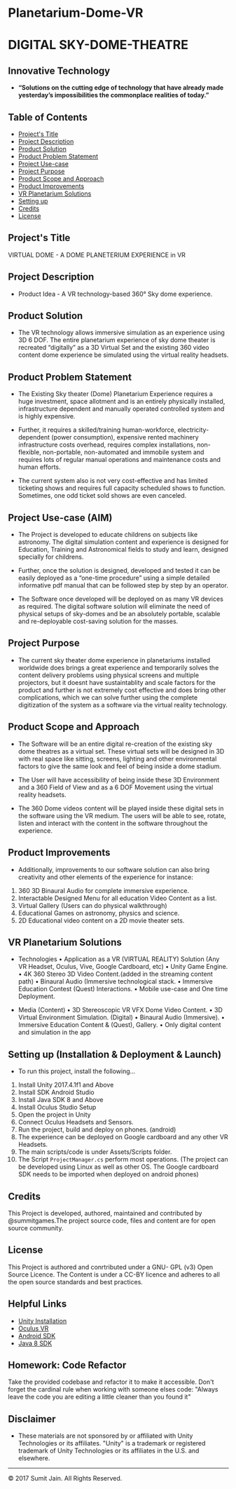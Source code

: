 # Planetarium-Dome-VR

# DIGITAL SKY-DOME-THEATRE

## Innovative Technology

* **“Solutions on the cutting edge of technology that have already made yesterday’s impossibilities the commonplace realities of today.”**

## Table of Contents
* [Project's Title](#project's-title)
* [Project Description](#project-description)
* [Product Solution](#product-solution)
* [Product Problem Statement](#product-problem-statement)
* [Project Use-case](#project-use-case)
* [Project Purpose](#project-purpose)
* [Product Scope and Approach](#product-scope-and-approach)
* [Product Improvements](#product-improvements)
* [VR Planetarium Solutions](#vr-planetarium-solutions)
* [Setting up](#setting-up)
* [Credits](#credits)
* [License](#licence)

## Project's Title

VIRTUAL DOME - A DOME PLANETERIUM EXPERIENCE in VR

## Project Description

- Product Idea - A VR technology-based 360° Sky dome experience. 

## Product Solution

- The VR technology allows immersive simulation as an experience using 3D 6 DOF. The entire planetarium experience of sky dome theater is recreated “digitally” as a 3D Virtual Set and the existing 360 video content dome experience be simulated using the virtual reality headsets.

## Product Problem Statement

- The Existing Sky theater (Dome) Planetarium Experience requires a huge investment, space allotment and is an entirely physically installed, infrastructure dependent and manually operated controlled system and is highly expensive.

- Further, it requires a skilled/training human-workforce, electricity-dependent (power consumption), expensive rented machinery infrastructure costs overhead, requires complex installations, non-flexible, non-portable, non-automated and immobile system and requires lots of regular manual operations and maintenance costs and human efforts.

- The current system also is not very cost-effective and has limited ticketing shows and requires full capacity scheduled shows to function. Sometimes, one odd ticket sold shows are even canceled.

## Project Use-case (AIM)

- The Project is developed to educate childrens on subjects like astronomy. The digital simulation content and experience is designed for Education, Training and Astronomical fields to study and learn, designed specially for childrens.

- Further, once the solution is designed, developed and tested it can be easily deployed as a “one-time procedure” using a simple detailed informative pdf manual that can be followed step by step by an operator.

- The Software once developed will be deployed on as many VR devices as required. The digital software solution will eliminate the need of physical setups of sky-domes and be an absolutely portable, scalable and re-deployable cost-saving solution for the masses.

## Project Purpose

- The current sky theater dome experience in planetariums installed worldwide does brings a great experience and temporarily solves the content delivery problems using physical screens and multiple projectors, but it doesnt have sustaintablity and scale factors for the product and further is not extremely cost effective and does bring other complications, which we can solve further using the complete digitization of the system as a software via the virtual reality technology.


## Product Scope and Approach

- The Software will be an entire digital re-creation of the existing sky dome theatres as a virtual set. These virtual sets will be designed in 3D with real space like sitting, screens, lighting and other environmental factors to give the same look and feel of being inside a dome stadium.

- The User will have accessibility of being inside these 3D Environment and a 360 Field of View and as a 6 DOF Movement using the virtual reality headsets.

- The 360 Dome videos content will be played inside these digital sets in the software using the VR medium. The users will be able to see, rotate, listen and interact with the content in the software throughout the experience.


## Product Improvements

- Additionally, improvements to our software solution can also bring creativity and other elements of the experience for instance: 
1. 360 3D Binaural Audio for complete immersive experience.
2. Interactable Designed Menu for all education Video Content as a list.
3. Virtual Gallery (Users can do physical walkthrough)
4. Educational Games on astronomy, physics and science.
5. 2D Educational video content on a 2D movie theater sets.


## VR Planetarium Solutions

- Technologies
• Application as a VR (VIRTUAL REALITY) Solution (Any VR Headset, Oculus, Vive, Google Cardboard, etc)
• Unity Game Engine.
• 4K 360 Stereo 3D Video Content.(added in the streaming content path)
• Binaural Audio (Immersive technological stack.
• Immersive Education Contest (Quest) Interactions.
• Mobile use-case and One time Deployment.

- Media (Content)
• 3D Stereoscopic VR VFX Dome Video Content.
• 3D Virtual Environment Simulation. (Digital)
• Binaural Audio (Immersive).
• Immersive Education Content & (Quest), Gallery.
• Only digital content and simulation in the app


## Setting up (Installation & Deployment & Launch)

- To run this project, install the following...
1. Install Unity 2017.4.1f1 and Above
2. Install SDK Android Studio
3. Install Java SDK 8 and Above
4. Install Oculus Studio Setup
5. Open the project in Unity
6. Connect Oculus Headsets and Sensors.
7. Run the project, build and deploy on phones. (android)
8. The experience can be deployed on Google cardboard and any other VR Headsets.
9. The main scripts/code is under Assets/Scripts folder. 
10. The Script `ProjectManager.cs` perform most operations.
(The project can be developed using Linux as well as other OS. The Google cardboard SDK needs to be imported when deployed on android phones)

## Credits

This Project is developed, authored, maintained and contributed by @summitgames.The project source code, files and content are for open source community.

## License

This Project is authored and conrtributed under a GNU- GPL (v3) Open Source Licence. The Content is under a CC-BY licence and adheres to all the open source standards and best practices.

## Helpful Links

* [Unity Installation](https://unity.com/download)
* [Oculus VR](https://www.oculus.com/rift/setup/)
* [Android SDK](https://developer.android.com/studio/)
* [Java 8 SDK](https://www.oracle.com/java/technologies/javase/javase8-archive-downloads.html)

## Homework: Code Refactor

Take the provided codebase and refactor it to make it accessible. Don't forget the cardinal rule when working with someone elses code:
"Always leave the code you are editing a little cleaner than you found it"

## Disclaimer

- These materials are not sponsored by or affiliated with Unity Technologies or its affiliates. "Unity" is a trademark or registered trademark of Unity Technologies or its affiliates in the U.S. and elsewhere.


- - -
© 2017 Sumit Jain. All Rights Reserved.
